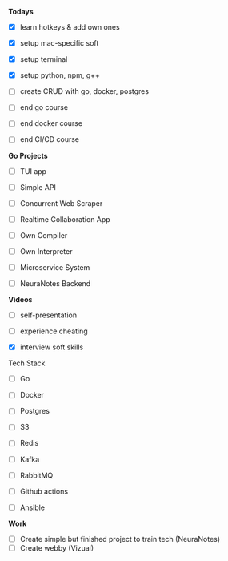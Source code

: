 
**Todays**
- [x] learn hotkeys & add own ones
- [x] setup mac-specific soft
- [x] setup terminal
- [x] setup python, npm, g++
- [ ] create CRUD with go, docker, postgres
- [ ] end go course
- [ ] end docker course
- [ ] end CI/CD course


**Go Projects**
- [ ] TUI app
- [ ] Simple API
- [ ] Concurrent Web Scraper
- [ ] Realtime Collaboration App
- [ ] Own Compiler
- [ ] Own Interpreter
- [ ] Microservice System
- [ ] NeuraNotes Backend


**Videos**
- [ ] self-presentation
- [ ] experience cheating
- [x] interview soft skills


Tech Stack
- [ ] Go
- [ ] Docker
- [ ] Postgres
- [ ] S3
- [ ] Redis
- [ ] Kafka
- [ ] RabbitMQ
- [ ] Github actions
- [ ] Ansible


**Work**
- [ ] Create simple but finished project to train tech (NeuraNotes)
- [ ] Create webby (Vizual)